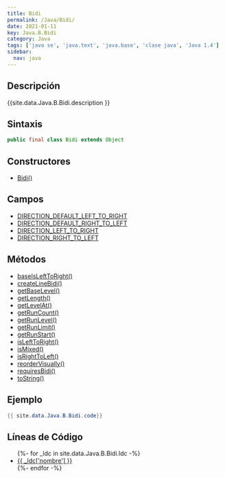 ```yaml
---
title: Bidi
permalink: /Java/Bidi/
date: 2021-01-11
key: Java.B.Bidi
category: Java
tags: ['java se', 'java.text', 'java.base', 'clase java', 'Java 1.4']
sidebar: 
  nav: java
---
```


## Descripción
{{site.data.Java.B.Bidi.description }}

## Sintaxis
~~~java
public final class Bidi extends Object
~~~

## Constructores
* [Bidi()](/Java/Bidi/Bidi/)

## Campos
* [DIRECTION_DEFAULT_LEFT_TO_RIGHT](/Java/Bidi/DIRECTION_DEFAULT_LEFT_TO_RIGHT/)
* [DIRECTION_DEFAULT_RIGHT_TO_LEFT](/Java/Bidi/DIRECTION_DEFAULT_RIGHT_TO_LEFT/)
* [DIRECTION_LEFT_TO_RIGHT](/Java/Bidi/DIRECTION_LEFT_TO_RIGHT/)
* [DIRECTION_RIGHT_TO_LEFT](/Java/Bidi/DIRECTION_RIGHT_TO_LEFT/)

## Métodos
* [baseIsLeftToRight()](/Java/Bidi/baseIsLeftToRight/)
* [createLineBidi()](/Java/Bidi/createLineBidi/)
* [getBaseLevel()](/Java/Bidi/getBaseLevel/)
* [getLength()](/Java/Bidi/getLength/)
* [getLevelAt()](/Java/Bidi/getLevelAt/)
* [getRunCount()](/Java/Bidi/getRunCount/)
* [getRunLevel()](/Java/Bidi/getRunLevel/)
* [getRunLimit()](/Java/Bidi/getRunLimit/)
* [getRunStart()](/Java/Bidi/getRunStart/)
* [isLeftToRight()](/Java/Bidi/isLeftToRight/)
* [isMixed()](/Java/Bidi/isMixed/)
* [isRightToLeft()](/Java/Bidi/isRightToLeft/)
* [reorderVisually()](/Java/Bidi/reorderVisually/)
* [requiresBidi()](/Java/Bidi/requiresBidi/)
* [toString()](/Java/Bidi/toString/)

## Ejemplo
~~~java
{{ site.data.Java.B.Bidi.code}}
~~~

## Líneas de Código
<ul>
{%- for _ldc in site.data.Java.B.Bidi.ldc -%}
   <li>
       <a href="{{_ldc['url'] }}">{{ _ldc['nombre'] }}</a>
   </li>
{%- endfor -%}
</ul>
